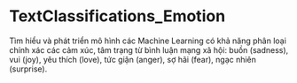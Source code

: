 # TextClassifications_Emotion
 Tìm hiểu và phát triển mô hình các Machine Learning có khả năng phân loại chính xác các cảm xúc, tâm trạng từ bình luận mạng xã hội: buồn (sadness), vui (joy), yêu thích (love), tức giận (anger), sợ hãi (fear), ngạc nhiên (surprise).
